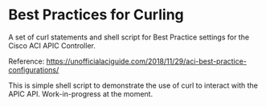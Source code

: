 # Best Practices for Curling
A set of curl statements and shell script for Best Practice settings for the Cisco ACI APIC Controller.

Reference: https://unofficialaciguide.com/2018/11/29/aci-best-practice-configurations/


This is simple shell script to demonstrate the use of curl to interact with the APIC API.
Work-in-progress at the moment. 




